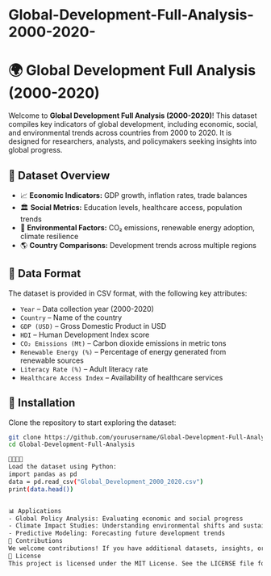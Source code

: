 # Global-Development-Full-Analysis-2000-2020-
# 🌍 Global Development Full Analysis (2000-2020)

Welcome to **Global Development Full Analysis (2000-2020)**! This dataset compiles key indicators of global development, including economic, social, and environmental trends across countries from 2000 to 2020. It is designed for researchers, analysts, and policymakers seeking insights into global progress.

## 📌 Dataset Overview
- 📈 **Economic Indicators:** GDP growth, inflation rates, trade balances  
- 🏛 **Social Metrics:** Education levels, healthcare access, population trends  
- 🌱 **Environmental Factors:** CO₂ emissions, renewable energy adoption, climate resilience  
- 🌎 **Country Comparisons:** Development trends across multiple regions  

## 📂 Data Format
The dataset is provided in CSV format, with the following key attributes:
- `Year` – Data collection year (2000-2020)  
- `Country` – Name of the country  
- `GDP (USD)` – Gross Domestic Product in USD  
- `HDI` – Human Development Index score  
- `CO₂ Emissions (Mt)` – Carbon dioxide emissions in metric tons  
- `Renewable Energy (%)` – Percentage of energy generated from renewable sources  
- `Literacy Rate (%)` – Adult literacy rate  
- `Healthcare Access Index` – Availability of healthcare services  

## 🔧 Installation
Clone the repository to start exploring the dataset:
```bash
git clone https://github.com/yourusername/Global-Development-Full-Analysis.git
cd Global-Development-Full-Analysis


Load the dataset using Python:
import pandas as pd
data = pd.read_csv("Global_Development_2000_2020.csv")
print(data.head())


📊 Applications
- Global Policy Analysis: Evaluating economic and social progress
- Climate Impact Studies: Understanding environmental shifts and sustainability efforts
- Predictive Modeling: Forecasting future development trends
🤝 Contributions
We welcome contributions! If you have additional datasets, insights, or improvements, feel free to submit a pull request.
📜 License
This project is licensed under the MIT License. See the LICENSE file for details


